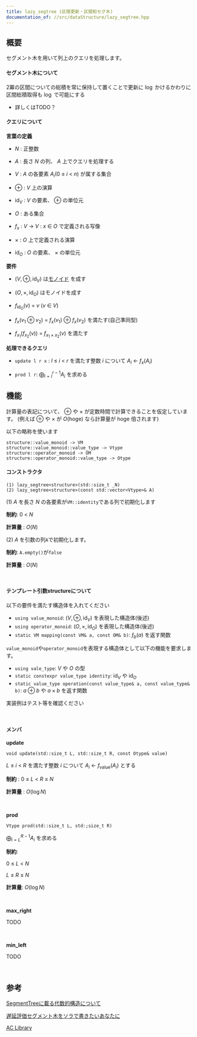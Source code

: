 ```yaml
---
title: lazy_segtree (区間更新・区間和セグ木)
documentation_of: //src/dataStructure/lazy_segtree.hpp
---
```


## 概要

セグメント木を用いて列上のクエリを処理します。

#### セグメント木について

2冪の区間についての総積を常に保持して置くことで更新に $\log$ かけるかわりに区間総積取得も $\log$ で可能にする
- 詳しくはTODO？

#### クエリについて

**言葉の定義**

- $N$ : 正整数

- $A$ : 長さ $N$ の列、 $A$ 上でクエリを処理する

- $V$ : $A$ の各要素 $A_i (0\ \le\ i\ <\ n)$ が属する集合

- $\oplus$ : $V$ 上の演算

- $\text{id}_V$ : $V$ の要素、 $\oplus$ の単位元

- $O$ : ある集合

- $f_x\ :\ V\ \rightarrow\ V$ : $x\ \in\ O$ で定義される写像

- $\times$ : $O$ 上で定義される演算

- $\text{id}_O$ : $O$ の要素、 $\times$ の単位元

**要件**

- $(V, \oplus, \text{id}_V)$ は[モノイド](https://ja.wikipedia.org/wiki/%E3%83%A2%E3%83%8E%E3%82%A4%E3%83%89) を成す

- $(O, \times, \text{id}_O)$ はモノイドを成す

- $f_{\text{id}_O} (v)\ =\ v$ $(v\ \in\ V)$

- $f_x(v_1\oplus v_2)\ =\ f_x(v_1)\ \oplus\ f_x(v_2)$ を満たす(自己準同型)

- $f_{x_1}(f_{x_2}(v))\ =\ f_{x_1\times x_2} (v)$ を満たす

**処理できるクエリ**

- `update l r x` : $l\ \le\ i\ <\ r$ を満たす整数 $i$ について $A_i\ \leftarrow\ f_x(A_i)$

- `prod l r`: $\displaystyle \bigoplus_{i = l}^{r - 1} A_i$ を求める

##  機能

計算量の表記について、 $\oplus$ や $\times$ が定数時間で計算できることを仮定しています。 (例えば $\oplus$ や $\times$ が $O(\text{hoge})$ なら計算量が $\text{hoge}$ 倍されます)

以下の略称を使います
```
structure::value_monoid -> VM
structure::value_monoid::value_type -> Vtype
structure::operator_monoid -> OM
structure::operator_monoid::value_type -> Otype
```

#### コンストラクタ

```
(1) lazy_segtree<structure>(std::size_t _N)
(2) lazy_segtree<structure>(const std::vector<Vtype>& A)
```

(1) $A$ を長さ $N$ の各要素が`VM::identity`である列で初期化します

**制約**: $0\ <\ N$

**計算量** : $O(N)$

(2) $A$ を引数の列`A`で初期化します。

**制約**: `A.empty()`が`false`

**計算量** : $O(N)$

<br />

#### テンプレート引数structureについて

以下の要件を満たす構造体を入れてください
- `using value_monoid`: $(V, \oplus, \text{id}_V)$ を表現した構造体(後述)
- `using operator_monoid`:  $(O, \times, \text{id}_O)$ を表現した構造体(後述)
- `static VM mapping(const VM& a, const OM& b)`: $f_b (a)$ を返す関数

`value_monoid`や`operator_monoid`を表現する構造体として以下の機能を要求します。
- `using vale_type`: $V$ や $O$ の型
- `static constexpr value_type identity`: $\text{id}_V$ や $\text{id}_O$
- `static value_type operation(const value_type& a, const value_type& b)`: $a \oplus b$ や $a \times b$ を返す関数

実装例はテスト等を確認ください

<br />

#### メンバ

**update**
```
void update(std::size_t L, std::size_t R, const Otype& value)
```

$L\ \le\ i\ <\ R$ を満たす整数 $i$ について $A_i\ \leftarrow\ f_{\text{value}}(A_i)$ とする

**制約** : $0\ \le\ L\ <\ R\ \le\ N$

**計算量** : $O(\log N)$

<br />

**prod**
```
Vtype prod(std::size_t L, std:;size_t R)
```

$\displaystyle \bigoplus_{i = L}^{R - 1} A_i$ を求める

**制約**: 

$0\ \le\ L\ <\ N$

$L\ \le\ R\ \le\ N$

**計算量**: $O(\log N)$

<br />

**max_right**

TODO

<br />

**min_left**

TODO

<br />

## 参考

[SegmentTreeに載る代数的構造について](https://qiita.com/keymoon/items/0f929a19ed30f34ae6e8)

[遅延評価セグメント木をソラで書きたいあなたに](https://tsutaj.hatenablog.com/entry/2017/03/30/224339)

[AC Library](https://atcoder.github.io/ac-library/document_ja/lazysegtree.html)
